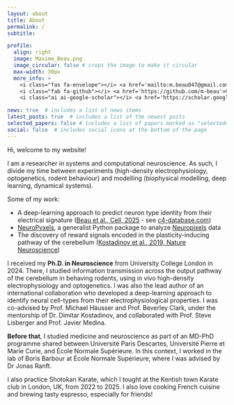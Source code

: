 ```yaml
---
layout: about
title: About
permalink: /
subtitle: 

profile:
  align: right
  image: Maxime_Beau.png
  image_circular: false # crops the image to make it circular
  max-width: 30px
  more_info: >
    <i class="fas fa-envelope"></i> <a href='mailto:m.beau047@gmail.com'>Email</a> <br>
    <i class="fab fa-github"></i> <a href='https://github.com/m-beau'>Github</a> <br>
    <i class="ai ai-google-scholar"></i> <a href='https://scholar.google.co.uk/citations?user=dwvkuEAAAAAJ&hl=en'>Google scholar</a>

news: true  # includes a list of news items
latest_posts: true  # includes a list of the newest posts
selected_papers: false # includes a list of papers marked as "selected={true}"
social: false  # includes social icons at the bottom of the page
---
```


Hi, welcome to my website!

I am a researcher in systems and computational neuroscience. As such, I divide my time between experiments (high-density electrophysiology, optogenetics, rodent behaviour) and modelling (biophysical modelling, deep learning, dynamical systems).

Some of my work:

- A deep-learning approach to predict neuron type identity from their electrical signature ([Beau et al., Cell, 2025](https://bsky.app/profile/maxime-beau.bsky.social/post/3ljcytuuulk25) - see [c4-database.com](www.c4-database.com))
- [NeuroPyxels](https://github.com/m-beau/NeuroPyxels), a generalist Python package to analyze [Neuropixels](https://www.nature.com/articles/nature24636) data
- The discovery of reward signals encoded in the plasticity-inducing pathway of the cerebellum ([Kostadinov et al., 2019, Nature Neuroscience](https://www.nature.com/articles/s41593-019-0381-8))

I received my **Ph.D. in Neuroscience** from University College London in 2024. There, I studied information transmission across the output pathway of the cerebellum in behaving rodents, using in vivo high-density electrophysiology and optogenetics. I was also the lead author of an international collaboration who developed a deep-learning approach to identify neural cell-types from their electrophysiological properties. I was co-advised by Prof. Michael Häusser and Prof. Beverley Clark, under the mentorship of Dr. Dimitar Kostadinov, and collaborated with Prof. Steve Lisberger and Prof. Javier Medina.

**Before that**, I studied medicine and neuroscience as part of an MD-PhD programme shared between Université Paris Descartes, Université Pierre et Marie Curie, and École Normale Supérieure. In this context, I worked in the lab of Boris Barbour at École Normale Supérieure, where I was advised by Dr Jonas Ranft.

I also practice Shotokan Karate, which I tought at the Kentish town Karate club in London, UK, from 2022 to 2025. I also love cooking French cuisine and brewing tasty espresso, especially for friends!
